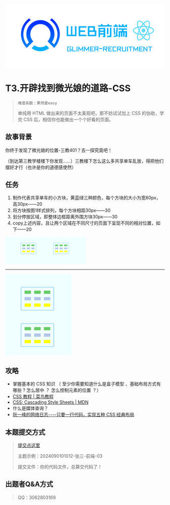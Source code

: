 ![](../../image/glimmer-recruitment.png)

# T3.开辟找到微光娘的道路-CSS

> ```
> 难度系数：果然是easy
> ```
>
>单纯用 HTML 做出来的页面不太美观吧，那不妨试试加上 CSS 的协助，学完 CSS 后，相信你也能做出一个个好看的页面。

## **故事背景**

你终于发现了微光娘的位置-三教401？去一探究竟吧！

（到达第三教学楼楼下你发现……）三教楼下怎么这么多共享单车乱放，得把他们摆好才行（也许是你的道德感使然）

## **任务**

1. 制作代表共享单车的小方块，黄蓝绿三种颜色，每个方块的大小为宽60px，高30px——20
2. 将方块按图1样式排列，每个方块相距30px——30
3. 划分停放区域，即整体边框距离外围方块30px——30
4. copy上述内容，且让两个区域在不同尺寸的页面下呈现不同的相对位置，如下——20

<img src="image/t3-1.png" alt="图1" style="zoom:25%;" />
<hr/>
<img src="image/t3-2.png" alt="图2" style="zoom: 25%;" />




## **攻略**

- 掌握基本的 CSS 知识 （ 至少你需要知道什么是盒子模型 、基础布局方式有哪些 ? 怎么居中 ？ 怎么控制元素的位置 ？）
- [CSS 教程 | 菜鸟教程](https://www.runoob.com/css/css-tutorial.html)
- [CSS: Cascading Style Sheets | MDN ](https://developer.mozilla.org/en-US/docs/Web/CSS)
- 什么是媒体查询？
- [阮一峰的网络日志----只要一行代码，实现五种 CSS 经典布局](https://www.ruanyifeng.com/blog/2020/08/five-css-layouts-in-one-line.html)

## **本题提交方式**

> [ 提交点这里 ](https://www.runoob.com/html/html-tutorial.html)
>
> 主题示例：2024090101012-张三-前端-03
>
> 提交文件：你的代码文件，总算交代码了！

## **出题者Q&A方式**

> QQ：3062803169